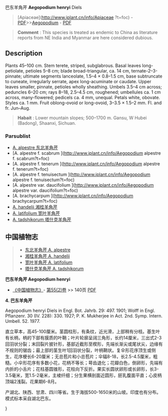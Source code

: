 巴东羊角芹 **Aegopodium henryi** Diels

> [Apiaceae](http://www.iplant.cn/info/Apiaceae ?t=foc) - [PDF](http://iplant.cn/foc/pdf/Apiaceae.pdf)>>[Aegopodium](Aegopodium-羊角芹属.md) - [PDF](http://www.iplant.cn/foc/pdf/Aegopodium.pdf)

> **Comment** : 
> This species is treated as endemic to China as literature reports from NE India and Myanmar are here considered dubious.

## Description

Plants 45–100 cm. Stem terete, striped, subglabrous. Basal leaves long-petiolate, petioles 5–8 cm; blade broad-triangular, ca. 14 cm, ternate-2–3-pinnate; ultimate segments lanceolate, 1.5–4 × 0.8–1.5 cm, base subtruncate to cuneate, irregularly serrate, apex long-acuminate or caudate. Upper leaves smaller, pinnate, petioles wholly sheathing. Umbels 3.5–4 cm across; peduncles 6–20 cm; rays 8–18, 2.5–4.5 cm, roughened; umbellules ca. 1 cm across, many-flowered; pedicels ca. 4 mm, unequal. Petals white, obovate. Styles ca. 1 mm. Fruit oblong-ovoid or long-ovoid, 3–3.5 × 1.5–2 mm. Fl. and fr. Jun–Aug.

> **Habait** : 
> Lower mountain slopes; 500–1700 m. Gansu, W Hubei (Badong), Shaanxi, Sichuan.

### Parsublist

* [A.  alpestre  东北羊角芹](Aegopodium-alpestre-东北羊角芹.md)
* [A.  alpestre f. scabrum  ](http://www.iplant.cn/info/Aegopodium alpestre f. scabrum?t=foc)
* [A.  alpestre f. tenerum  ](http://www.iplant.cn/info/Aegopodium alpestre f. tenerum?t=foc)
* [A.  alpestre f. tenuisectum  ](http://www.iplant.cn/info/Aegopodium alpestre f. tenuisectum?t=foc)
* [A.  alpestre var. daucifolium  ](http://www.iplant.cn/info/Aegopodium alpestre var. daucifolium?t=foc)
* [A.  brachycarpum  ](http://www.iplant.cn/info/Aegopodium brachycarpum?t=foc)
* [A.  handelii  湘桂羊角芹](Aegopodium-handelii-湘桂羊角芹.md)
* [A.  latifolium  宽叶羊角芹](Aegopodium-latifolium-宽叶羊角芹.md)
* [A.  tadshikorum  塔什克羊角芹](Aegopodium-tadshikorum-塔什克羊角芹.md)

## 中国植物志

> * [东北羊角芹  A.  alpestre](Aegopodium-alpestre-东北羊角芹.md)
> * [湘桂羊角芹  A.  handelii](Aegopodium-handelii-湘桂羊角芹.md)
> * [宽叶羊角芹  A.  latifolium](Aegopodium-latifolium-宽叶羊角芹.md)
> * [塔什克羊角芹  A.  tadshikorum](Aegopodium-tadshikorum-塔什克羊角芹.md)

**巴东羊角芹 Aegopodium henryi**

* [《中国植物志》](http://www.iplant.cn/frps)- [第55(2)卷](http://www.iplant.cn/frps/vol/55(2)) >> 140页 [PDF](http://www.iplant.cn/frps/pdf/55(2)/140b.pdf)

**4. 巴东羊角芹**

Aegopodium henryi Diels in Engl. Bot. Jahrb. 29: 497. 1901; Wolff in Engl. Pflanzenr. 30 (IV. 228): 330. 1927; P. K. Mukherjee in Act. 2nd. Symp. Intern. Umbell. 52. 1977.

直立草本，高45-100厘米。茎圆柱形，有条纹，近光滑，上部稍有分枝。基生叶有长柄，柄的下部有膜质的叶鞘；叶片轮廓呈阔三角形，长约14厘米，三出式2-3回羽状分裂；末回裂片披针形，基部近截形至楔形，先端长渐尖或尾状尖，边缘有不规则的锯齿；最上部的茎生叶1回羽状分裂，叶柄鞘状。复伞形花序顶生或侧生，花序梗长6-20厘米；无总苞片和小总苞片；伞辐8-18，长2.5-4.5厘米，粗糙。小伞形花序有多数小花，花柄不等长；萼齿退化；花瓣白色，倒卵形，先端有内折的小舌片；花柱基圆锥形，花柱向下反折。果实长圆状卵形或长卵形，长3-3.5毫米，宽1.5-2毫米，主棱纤细；分生果横剖面近圆形，胚乳腹面平直；心皮柄顶端2浅裂。花果期6-8月。

产湖北、陕西、甘肃、四川等省。生于海拔500-1650米的山坡。印度也有分布。模式标本采自湖北巴东。

}